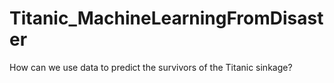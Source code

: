 # Titanic_MachineLearningFromDisaster
How can we use data to predict the survivors of the Titanic sinkage?
